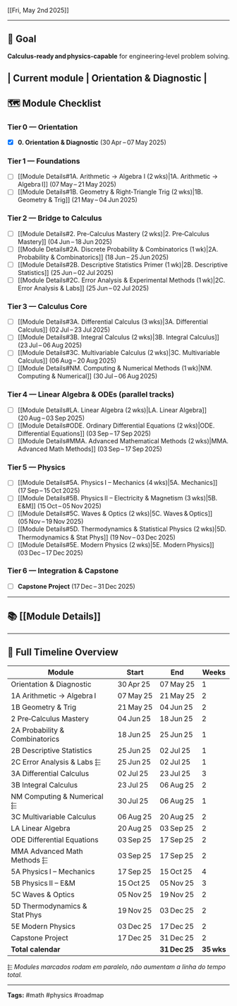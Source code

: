 [[Fri, May 2nd 2025]]

---
## 🎯 Goal
 **Calculus‑ready and physics‑capable** for engineering‑level problem solving.

| **Current module** | Orientation & Diagnostic |
---
## 🗺️ Module Checklist
### Tier 0 — Orientation
- [x] **0. Orientation & Diagnostic** (30 Apr – 07 May 2025)

### Tier 1 — Foundations
- [ ] [[Module Details#1A. Arithmetic → Algebra I (2 wks)|1A. Arithmetic → Algebra I]] (07 May – 21 May 2025)
- [ ] [[Module Details#1B. Geometry & Right‑Triangle Trig (2 wks)|1B. Geometry & Trig]] (21 May – 04 Jun 2025)

### Tier 2 — Bridge to Calculus
- [ ] [[Module Details#2. Pre-Calculus Mastery (2 wks)|2. Pre‑Calculus Mastery]] (04 Jun – 18 Jun 2025)
- [ ] [[Module Details#2A. Discrete Probability & Combinatorics (1 wk)|2A. Probability & Combinatorics]] (18 Jun – 25 Jun 2025)
- [ ] [[Module Details#2B. Descriptive Statistics Primer (1 wk)|2B. Descriptive Statistics]] (25 Jun – 02 Jul 2025)  
- [ ] [[Module Details#2C. Error Analysis & Experimental Methods (1 wk)|2C. Error Analysis & Labs]] (25 Jun – 02 Jul 2025) <!-- roda em paralelo -->

### Tier 3 — Calculus Core
- [ ] [[Module Details#3A. Differential Calculus (3 wks)|3A. Differential Calculus]] (02 Jul – 23 Jul 2025)
- [ ] [[Module Details#3B. Integral Calculus (2 wks)|3B. Integral Calculus]] (23 Jul – 06 Aug 2025)
- [ ] [[Module Details#3C. Multivariable Calculus (2 wks)|3C. Multivariable Calculus]] (06 Aug – 20 Aug 2025)
- [ ] [[Module Details#NM. Computing & Numerical Methods (1 wk)|NM. Computing & Numerical]] (30 Jul – 06 Aug 2025) <!-- mini‑módulo paralelo -->

### Tier 4 — Linear Algebra & ODEs (parallel tracks)
- [ ] [[Module Details#LA. Linear Algebra (2 wks)|LA. Linear Algebra]] (20 Aug – 03 Sep 2025)
- [ ] [[Module Details#ODE. Ordinary Differential Equations (2 wks)|ODE. Differential Equations]] (03 Sep – 17 Sep 2025)
- [ ] [[Module Details#MMA. Advanced Mathematical Methods (2 wks)|MMA. Advanced Math Methods]] (03 Sep – 17 Sep 2025) <!-- corre junto com ODE -->

### Tier 5 — Physics
- [ ] [[Module Details#5A. Physics I – Mechanics (4 wks)|5A. Mechanics]] (17 Sep – 15 Oct 2025)
- [ ] [[Module Details#5B. Physics II – Electricity & Magnetism (3 wks)|5B. E&M]] (15 Oct – 05 Nov 2025)
- [ ] [[Module Details#5C. Waves & Optics (2 wks)|5C. Waves & Optics]] (05 Nov – 19 Nov 2025)
- [ ] [[Module Details#5D. Thermodynamics & Statistical Physics (2 wks)|5D. Thermodynamics & Stat Phys]] (19 Nov – 03 Dec 2025)
- [ ] [[Module Details#5E. Modern Physics (2 wks)|5E. Modern Physics]] (03 Dec – 17 Dec 2025)

### Tier 6 — Integration & Capstone
- [ ] **Capstone Project** (17 Dec – 31 Dec 2025)

---
## 📚 [[Module Details]]

---
## 📅 Full Timeline Overview

| Module                                   | Start       | End         | Weeks |
|------------------------------------------|------------|-------------|-------|
| Orientation & Diagnostic                 | 30 Apr 25 | 07 May 25  | 1 |
| 1A  Arithmetic → Algebra I               | 07 May 25 | 21 May 25  | 2 |
| 1B  Geometry & Trig                      | 21 May 25 | 04 Jun 25  | 2 |
| 2   Pre‑Calculus Mastery                 | 04 Jun 25 | 18 Jun 25  | 2 |
| 2A  Probability & Combinatorics          | 18 Jun 25 | 25 Jun 25  | 1 |
| 2B  Descriptive Statistics               | 25 Jun 25 | 02 Jul 25  | 1 |
| 2C  Error Analysis & Labs ⬱             | 25 Jun 25 | 02 Jul 25  | 1 |
| 3A  Differential Calculus                | 02 Jul 25 | 23 Jul 25  | 3 |
| 3B  Integral Calculus                    | 23 Jul 25 | 06 Aug 25  | 2 |
| NM  Computing & Numerical ⬱             | 30 Jul 25 | 06 Aug 25  | 1 |
| 3C  Multivariable Calculus               | 06 Aug 25 | 20 Aug 25  | 2 |
| LA  Linear Algebra                       | 20 Aug 25 | 03 Sep 25  | 2 |
| ODE Differential Equations               | 03 Sep 25 | 17 Sep 25  | 2 |
| MMA Advanced Math Methods ⬱             | 03 Sep 25 | 17 Sep 25  | 2 |
| 5A  Physics I – Mechanics                | 17 Sep 25 | 15 Oct 25  | 4 |
| 5B  Physics II – E&M                     | 15 Oct 25 | 05 Nov 25  | 3 |
| 5C  Waves & Optics                       | 05 Nov 25 | 19 Nov 25  | 2 |
| 5D  Thermodynamics & Stat Phys           | 19 Nov 25 | 03 Dec 25  | 2 |
| 5E  Modern Physics                       | 03 Dec 25 | 17 Dec 25  | 2 |
| Capstone Project                         | 17 Dec 25 | 31 Dec 25  | 2 |
| **Total calendar**                       |            | **31 Dec 25** | **35 wks** |

⬱ *Modules marcados rodam em paralelo, não aumentam a linha do tempo total.*

---
**Tags:** #math #physics #roadmap
